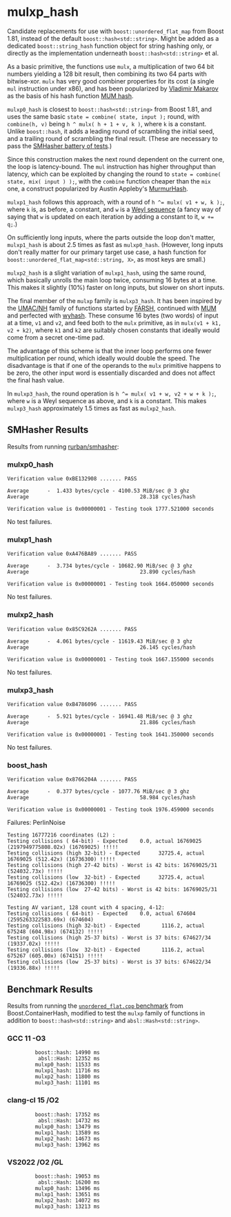 # mulxp_hash

Candidate replacements for use with `boost::unordered_flat_map` from
Boost 1.81, instead of the default `boost::hash<std::string>`. Might
be added as a dedicated `boost::string_hash` function object for
string hashing only, or directly as the implementation underneath
`boost::hash<std::string>` et al.

As a basic primitive, the functions use `mulx`, a multiplication of
two 64 bit numbers yielding a 128 bit result, then combining its two
64 parts with bitwise-xor. `mulx` has very good combiner properties
for its cost (a single `mul` instruction under x86), and has been
popularized by [Vladimir Makarov](https://github.com/vnmakarov) as
the basis of his hash function [MUM hash](https://github.com/vnmakarov/mum-hash).

`mulxp0_hash` is closest to `boost::hash<std::string>` from Boost 1.81,
and uses the same basic `state = combine( state, input );` round, with
`combine(h, v)` being `h ^ mulx( h + 1 + v, k )`, where `k` is a constant.
Unlike `boost::hash`, it adds a leading round of scrambling the initial
seed, and a trailing round of scrambling the final result. (These are
necessary to pass the
[SMHasher battery of tests](https://github.com/rurban/smhasher).)

Since this construction makes the next round dependent on the current one,
the loop is latency-bound. The `mul` instruction has higher throughput than
latency, which can be exploited by changing the round to
`state = combine( state, mix( input ) );`, with the `combine` function
cheaper than the `mix` one, a construct popularized by Austin Appleby's
[MurmurHash](https://github.com/aappleby/smhasher/blob/61a0530f28277f2e850bfc39600ce61d02b518de/src/MurmurHash2.cpp).

`mulxp1_hash` follows this approach, with a round of
`h ^= mulx( v1 + w, k );`, where `k` is, as before, a constant, and `w`
is a [Weyl sequence](https://en.wikipedia.org/wiki/Weyl_sequence) (a
fancy way of saying that `w` is updated on each iteration by adding a
constant to it, `w += q;`.)

On sufficiently long inputs, where the parts outside the loop don't matter,
`mulxp1_hash` is about 2.5 times as fast as `mulxp0_hash`. (However, long
inputs don't really matter for our primary target use case, a hash function
for `boost::unordered_flat_map<std::string, X>`, as most keys are small.)

`mulxp2_hash` is a slight variation of `mulxp1_hash`, using the same round,
which basically unrolls the main loop twice, consuming 16 bytes at a time.
This makes it slightly (10%) faster on long inputs, but slower on short
inputs.

The final member of the `mulxp` family is `mulxp3_hash`. It has been inspired
by the [UMAC/NH](https://en.wikipedia.org/wiki/UMAC) family of functions
started by [FARSH](https://github.com/Bulat-Ziganshin/FARSH), continued with
[MUM](https://github.com/vnmakarov/mum-hash) and perfected with
[wyhash](https://github.com/wangyi-fudan/wyhash). These consume 16 bytes
(two words) of input at a time, `v1` and `v2`, and feed both to the `mulx`
primitive, as in `mulx(v1 + k1, v2 + k2)`, where `k1` and `k2` are suitably
chosen constants that ideally would come from a secret one-time pad.

The advantage of this scheme is that the inner loop performs one fewer
multiplication per round, which ideally would double the speed. The
disadvantage is that if one of the operands to the `mulx` primitive happens
to be zero, the other input word is essentially discarded and does not affect
the final hash value.

In `mulxp3_hash`, the round operation is `h ^= mulx( v1 + w, v2 + w + k );`,
where `w` is a Weyl sequence as above, and `k` is a constant. This makes
`mulxp3_hash` approximately 1.5 times as fast as `mulxp2_hash`.

## SMHasher Results

Results from running [rurban/smhasher](https://github.com/rurban/smhasher):

### mulxp0_hash

```
Verification value 0xBE132908 ....... PASS

Average      -  1.433 bytes/cycle - 4100.53 MiB/sec @ 3 ghz
Average                                    28.318 cycles/hash

Verification value is 0x00000001 - Testing took 1777.521000 seconds
```

No test failures.

### mulxp1_hash

```
Verification value 0xA476BA89 ....... PASS

Average      -  3.734 bytes/cycle - 10682.90 MiB/sec @ 3 ghz
Average                                    23.890 cycles/hash

Verification value is 0x00000001 - Testing took 1664.050000 seconds
```

No test failures.

### mulxp2_hash

```
Verification value 0x85C9262A ....... PASS

Average      -  4.061 bytes/cycle - 11619.43 MiB/sec @ 3 ghz
Average                                    26.145 cycles/hash

Verification value is 0x00000001 - Testing took 1667.155000 seconds
```

No test failures.

### mulxp3_hash

```
Verification value 0xB4786096 ....... PASS

Average      -  5.921 bytes/cycle - 16941.48 MiB/sec @ 3 ghz
Average                                    21.886 cycles/hash

Verification value is 0x00000001 - Testing took 1641.350000 seconds
```

No test failures.

### boost_hash

```
Verification value 0x8766204A ....... PASS

Average      -  0.377 bytes/cycle - 1077.76 MiB/sec @ 3 ghz
Average                                    58.984 cycles/hash

Verification value is 0x00000001 - Testing took 1976.459000 seconds
```

Failures: PerlinNoise

```
Testing 16777216 coordinates (L2) :
Testing collisions ( 64-bit) - Expected    0.0, actual 16769025 (2197949775808.02x) (16769025) !!!!!
Testing collisions (high 32-bit) - Expected      32725.4, actual 16769025 (512.42x) (16736300) !!!!!
Testing collisions (high 27-42 bits) - Worst is 42 bits: 16769025/31 (524032.73x) !!!!!
Testing collisions (low  32-bit) - Expected      32725.4, actual 16769025 (512.42x) (16736300) !!!!!
Testing collisions (low  27-42 bits) - Worst is 42 bits: 16769025/31 (524032.73x) !!!!!

Testing AV variant, 128 count with 4 spacing, 4-12:
Testing collisions ( 64-bit) - Expected    0.0, actual 674604 (2595263322583.69x) (674604)
Testing collisions (high 32-bit) - Expected       1116.2, actual 675248 (604.98x) (674132) !!!!!
Testing collisions (high 25-37 bits) - Worst is 37 bits: 674627/34 (19337.02x) !!!!!
Testing collisions (low  32-bit) - Expected       1116.2, actual 675267 (605.00x) (674151) !!!!!
Testing collisions (low  25-37 bits) - Worst is 37 bits: 674622/34 (19336.88x) !!!!!
```

## Benchmark Results

Results from running the
[`unordered_flat.cpp` benchmark](https://github.com/boostorg/container_hash/blob/16546190f6f441b8c341d3887120d2f687369428/benchmark/unordered_flat.cpp)
from Boost.ContainerHash, modified to test the `mulxp` family of functions
in addition to `boost::hash<std::string>` and `absl::Hash<std::string>`.

### GCC 11 -O3

```
         boost::hash: 14990 ms
          absl::Hash: 12352 ms
         mulxp0_hash: 11533 ms
         mulxp1_hash: 11716 ms
         mulxp2_hash: 11800 ms
         mulxp3_hash: 11101 ms
```

### clang-cl 15 /O2

```
         boost::hash: 17352 ms
          absl::Hash: 14732 ms
         mulxp0_hash: 13479 ms
         mulxp1_hash: 13589 ms
         mulxp2_hash: 14673 ms
         mulxp3_hash: 13962 ms
```

### VS2022 /O2 /GL

```
         boost::hash: 19053 ms
          absl::Hash: 16200 ms
         mulxp0_hash: 13496 ms
         mulxp1_hash: 13651 ms
         mulxp2_hash: 14072 ms
         mulxp3_hash: 13213 ms
```
